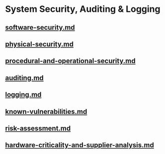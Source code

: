 # System Security, Auditing & Logging

## [software-security.md](software-security.md "mention")

## [physical-security.md](physical-security.md "mention")

## [procedural-and-operational-security.md](procedural-and-operational-security.md "mention")

## [auditing.md](auditing.md "mention")

## [logging.md](logging.md "mention")

## [known-vulnerabilities.md](known-vulnerabilities.md "mention")

## [risk-assessment.md](risk-assessment.md "mention")

## [hardware-criticality-and-supplier-analysis.md](hardware-criticality-and-supplier-analysis.md "mention")
